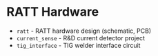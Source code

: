 # RATT Hardware

- `ratt` - RATT hardware design (schematic, PCB)
- `current_sense` - R&D current detector project
- `tig_interface` - TIG welder interface circuit

